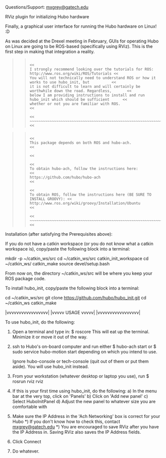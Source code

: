 Questions/Support: mxgrey@gatech.edu

RViz plugin for initializing Hubo hardware

Finally, a graphical user interface for running the Hubo hardware on Linux! :D

As was decided at the Drexel meeting in February, GUIs for operating Hubo on Linux
are going to be ROS-based (specifically using RViz). This is the first step in making
that integration a reality.


>> ~~~~~~~~~~~~~~~~~~~~~~~~~~~~~~  IF  YOU  ARE  NEW  TO  ROS  ~~~~~~~~~~~~~~~~~~~~~~~~~~~~~~~~~~ <<
>>                                                                                                <<
>> I strongly recommend looking over the tutorials for ROS: http://www.ros.org/wiki/ROS/Tutorials <<
>> You will not technically need to understand ROS or how it works to use hubo_init, but          <<
>> it is not difficult to learn and will certainly be worthwhile down the road. Regardless,       <<
>> below I am providing instructions to install and run hubo_init which should be sufficient      <<
>> whether or not you are familiar with ROS.                                                      <<
>>                                                                                                <<
>> ~~~~~~~~~~~~~~~~~~~~~~~~~~~~~~~~~~~~~~~~~~~~~~~~~~~~~~~~~~~~~~~~~~~~~~~~~~~~~~~~~~~~~~~~~~~~~~ <<



>> ~~~~~~~~~~~~~~~~~~~~~~~~~  Prerequisites  ~~~~~~~~~~~~~~~~~~~~~~~~~~~~~~ <<
>>                                                                          <<
>> This package depends on both ROS and hubo-ach.                           <<
>>                                                                          <<
>>                                                                          <<
>> To obtain hubo-ach, follow the instructions here:                        <<
>> https://github.com/hubo/hubo-ach                                         <<
>>                                                                          <<
>> To obtain ROS, follow the instructions here (BE SURE TO INSTALL GROOVY): <<
>> http://www.ros.org/wiki/groovy/Installation/Ubuntu                       <<
>>                                                                          <<
>> ~~~~~~~~~~~~~~~~~~~~~~~~~~~~~~~~~~~~~~~~~~~~~~~~~~~~~~~~~~~~~~~~~~~~~~~~ <<



Installation (after satisfying the Prerequisites above):

If you do not have a catkin workspace (or you do not know what a catkin workspace is), copy/paste
the following block into a terminal:

mkdir -p ~/catkin_ws/src
cd ~/catkin_ws/src
catkin_init_workspace
cd ~/catkin_ws/
catkin_make
source devel/setup.bash

From now on, the directory ~/catkin_ws/src will be where you keep your ROS package code.


To install hubo_init, copy/paste the following block into a terminal:

cd ~/catkin_ws/src
git clone https://github.com/hubo/hubo_init.git
cd ~/catkin_ws
catkin_make



|vvvvvvvvvvvvvvvvv|
|vvvvv USAGE vvvvv|
|vvvvvvvvvvvvvvvvv|

To use hubo_init, do the following:

1) Open a terminal and type in:
    $ roscore
   This will eat up the terminal. Minimize it or move it out of the way.

2) ssh to Hubo's on-board computer and run either
    $ hubo-ach start
   or
    $ sudo service hubo-motion start
   depending on which you intend to use.

   Ignore hubo-console or tech-console (quit out of them or put them aside).
   You will use hubo_init instead.

3) From your workstation (whatever desktop or laptop you use), run
    $ rosrun rviz rviz

4) If this is your first time using hubo_init, do the following:
    a) In the menu bar at the very top, click on 'Panels'
    b) Click on 'Add new panel'
    c) Select HuboInitPanel
    d) Adjust the new panel to whatever size you are comfortable with

5) Make sure the IP Address in the 'Ach Networking' box is correct for your Hubo
    *) If you don't know how to check this, contact mxgrey@gatech.edu
    *) You are encouraged to save RViz after you have the IP Address in.
       Saving RViz also saves the IP Address fields.

6) Click Connect

7) Do whatever.


